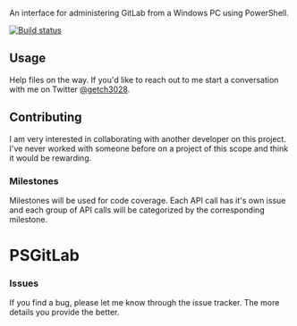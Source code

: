 An interface for administering GitLab from a Windows PC using PowerShell.

[![Build status](https://ci.appveyor.com/api/projects/status/t7wyv5xim2olu0r7/branch/master?svg=true)](https://ci.appveyor.com/project/ngetchell/psgitlab/branch/master)

## Usage
Help files on the way. If you'd like to reach out to me start a conversation with me on Twitter [@getch3028](http://twitter.com/getch3028).

## Contributing
I am very interested in collaborating with another developer on this project. I've never worked with someone before on a project of this scope and think it would be rewarding.

### Milestones
Milestones will be used for code coverage. Each API call has it's own issue and each group of API calls will be categorized by the corresponding milestone.
# PSGitLab

### Issues
If you find a bug, please let me know through the issue tracker. The more details you provide the better.
